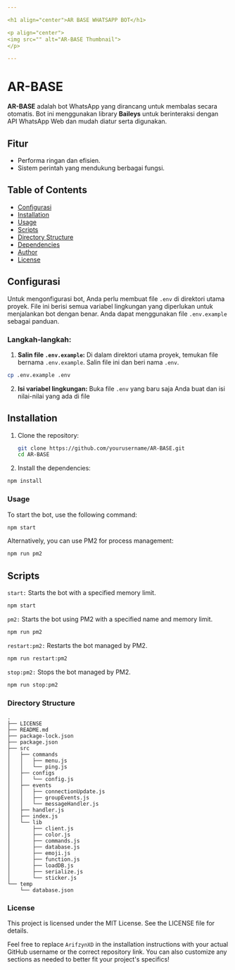 ```yaml
---

<h1 align="center">AR BASE WHATSAPP BOT</h1>

<p align="center">
<img src="" alt="AR-BASE Thumbnail">
</p>

--- 
```


# AR-BASE

**AR-BASE** adalah bot WhatsApp yang dirancang untuk membalas secara otomatis. Bot ini menggunakan library **Baileys** untuk berinteraksi dengan API WhatsApp Web dan mudah diatur serta digunakan.

## Fitur

- Performa ringan dan efisien.
- Sistem perintah yang mendukung berbagai fungsi.

## Table of Contents

- [Configurasi](#Configurasi)
- [Installation](#installation)
- [Usage](#usage)
- [Scripts](#scripts)
- [Directory Structure](#directory-structure)
- [Dependencies](#dependencies)
- [Author](#author)
- [License](#license)


## Configurasi 

Untuk mengonfigurasi bot, Anda perlu membuat file `.env` di direktori utama proyek. File ini berisi semua variabel lingkungan yang diperlukan untuk menjalankan bot dengan benar. Anda dapat menggunakan file `.env.example` sebagai panduan.

### Langkah-langkah:

1. **Salin file `.env.example`:**
   Di dalam direktori utama proyek, temukan file bernama `.env.example`. Salin file ini dan beri nama `.env`.
   
```bash
cp .env.example .env
```

2. **Isi variabel lingkungan:**
   Buka file `.env` yang baru saja Anda buat dan isi nilai-nilai yang ada di file
   

## Installation

1. Clone the repository:

   ```bash
   git clone https://github.com/yourusername/AR-BASE.git
   cd AR-BASE
   ```

2. Install the dependencies:

```bash
npm install
```

### Usage

To start the bot, use the following command:

```bash
npm start
```

Alternatively, you can use PM2 for process management:

```bash
npm run pm2
```

## Scripts

`start:` Starts the bot with a specified memory limit.

```bash
npm start
```

`pm2:` Starts the bot using PM2 with a specified name and memory limit.

```bash
npm run pm2
```

`restart:pm2:` Restarts the bot managed by PM2.

```bash
npm run restart:pm2
```

`stop:pm2:` Stops the bot managed by PM2.

```bash
npm run stop:pm2
```

### Directory Structure

```
.
├── LICENSE
├── README.md
├── package-lock.json
├── package.json
├── src
│   ├── commands
│   │   ├── menu.js
│   │   └── ping.js
│   ├── configs
│   │   └── config.js
│   ├── events
│   │   ├── connectionUpdate.js
│   │   ├── groupEvents.js
│   │   └── messageHandler.js
│   ├── handler.js
│   ├── index.js
│   └── lib
│       ├── client.js
│       ├── color.js
│       ├── commands.js
│       ├── database.js
│       ├── emoji.js
│       ├── function.js
│       ├── loadDB.js
│       ├── serialize.js
│       └── sticker.js
└── temp
    └── database.json
```

### License

This project is licensed under the MIT License. See the LICENSE file for details.

Feel free to replace `ArifzynXD` in the installation instructions with your actual GitHub username or the correct repository link. You can also customize any sections as needed to better fit your project's specifics!

